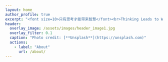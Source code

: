 ```yaml
---
layout: home
author_profile: true
excerpt: "<font size=10>只有思考才能带来智慧</font><br>Thinking Leads to Wisdom."
header:
  overlay_image: /assets/images/header_image1.jpg
  overlay_filter: 0.1
  caption: "Photo credit: [**Unsplash**](https://unsplash.com)"
  actions:
    - label: "About"
      url: /about/
---
```


